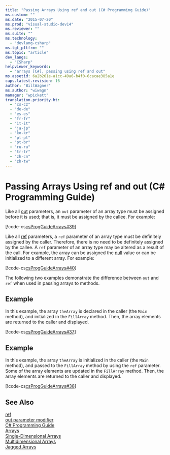 ```yaml
---
title: "Passing Arrays Using ref and out (C# Programming Guide)"
ms.custom: ""
ms.date: "2015-07-20"
ms.prod: "visual-studio-dev14"
ms.reviewer: ""
ms.suite: ""
ms.technology: 
  - "devlang-csharp"
ms.tgt_pltfrm: ""
ms.topic: "article"
dev_langs: 
  - "CSharp"
helpviewer_keywords: 
  - "arrays [C#], passing using ref and out"
ms.assetid: 6a2b261e-a1cc-49a6-b4f0-6cacae385a1e
caps.latest.revision: 16
author: "BillWagner"
ms.author: "wiwagn"
manager: "wpickett"
translation.priority.ht: 
  - "cs-cz"
  - "de-de"
  - "es-es"
  - "fr-fr"
  - "it-it"
  - "ja-jp"
  - "ko-kr"
  - "pl-pl"
  - "pt-br"
  - "ru-ru"
  - "tr-tr"
  - "zh-cn"
  - "zh-tw"
---
```

# Passing Arrays Using ref and out (C# Programming Guide)
Like all [out](../../../csharp\language-reference\keywords/out.md) parameters, an `out` parameter of an array type must be assigned before it is used; that is, it must be assigned by the callee. For example:  
  
 [!code-cs[csProgGuideArrays#39](../../../csharp\programming-guide\arrays/codesnippet/CSharp/passing-arrays-using-ref-and-out_1.cs)]  
  
 Like all [ref](../../../csharp\language-reference\keywords/ref.md) parameters, a `ref` parameter of an array type must be definitely assigned by the caller. Therefore, there is no need to be definitely assigned by the callee. A `ref` parameter of an array type may be altered as a result of the call. For example, the array can be assigned the [null](../../../csharp\language-reference\keywords/null.md) value or can be initialized to a different array. For example:  
  
 [!code-cs[csProgGuideArrays#40](../../../csharp\programming-guide\arrays/codesnippet/CSharp/passing-arrays-using-ref-and-out_2.cs)]  
  
 The following two examples demonstrate the difference between `out` and `ref` when used in passing arrays to methods.  
  
## Example  
 In this example, the array `theArray` is declared in the caller (the `Main` method), and initialized in the `FillArray` method. Then, the array elements are returned to the caller and displayed.  
  
 [!code-cs[csProgGuideArrays#37](../../../csharp\programming-guide\arrays/codesnippet/CSharp/passing-arrays-using-ref-and-out_3.cs)]  
  
## Example  
 In this example, the array `theArray` is initialized in the caller (the `Main` method), and passed to the `FillArray` method by using the `ref` parameter. Some of the array elements are updated in the `FillArray` method. Then, the array elements are returned to the caller and displayed.  
  
 [!code-cs[csProgGuideArrays#38](../../../csharp\programming-guide\arrays/codesnippet/CSharp/passing-arrays-using-ref-and-out_4.cs)]  
  
## See Also  
 [ref](../../../csharp\language-reference\keywords/ref.md)   
 [out parameter modifier](../../../csharp\language-reference\keywords/out-parameter-modifier.md)   
 [C# Programming Guide](../../../csharp\programming-guide/index.md)   
 [Arrays](../../../csharp\programming-guide\arrays/index.md)   
 [Single-Dimensional Arrays](../../../csharp\programming-guide\arrays/single-dimensional-arrays.md)   
 [Multidimensional Arrays](../../../csharp\programming-guide\arrays/multidimensional-arrays.md)   
 [Jagged Arrays](../../../csharp\programming-guide\arrays/jagged-arrays.md)